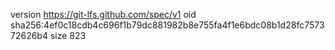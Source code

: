 version https://git-lfs.github.com/spec/v1
oid sha256:4ef0c18cdb4c696f1b79dc881982b8e755fa4f1e6bdc08b1d28fc757372626b4
size 823

